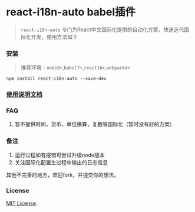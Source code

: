 # react-i18n-auto babel插件
> `react-i18n-auto` 专门为React中文国际化提供的自动化方案，快速迭代国际化开发，使用方法如下


### 安装

 > 推荐环境：`node8+`,`babel7+`,`react16+`,`webpack4+`

`npm install react-i18n-auto --save-dev`

### [使用说明文档](./doc.md)


### FAQ
1. 暂不提供时间，货币，单位换算，复数等国际化（暂时没有好的方案）


### 备注
1. 运行过程如有报错可尝试升级node版本
2. 关注国际化配置生过程中输出的日志信息

其他不完善的地方，欢迎fork，并提交你的想法。


### License
[MIT License](https://github.com/mr18/react-i18n-auto/blob/master/LICENSE).



















